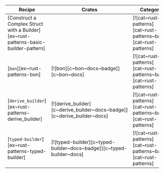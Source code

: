 | Recipe | Crates | Categories |
|--------|--------|------------|
| [Construct a Complex Struct with a Builder][ex~rust-patterns-basic-builder-pattern] | | [![cat~rust-patterns][cat~rust-patterns~badge]][cat~rust-patterns] |
| [`bon`][ex~rust-patterns-bon] | [![bon][c~bon~docs~badge]][c~bon~docs] | [![cat~rust-patterns][cat~rust-patterns~badge]][cat~rust-patterns] |
| [`derive_builder`][ex~rust-patterns-derive_builder] | [![derive_builder][c~derive_builder~docs~badge]][c~derive_builder~docs] | [![cat~rust-patterns][cat~rust-patterns~badge]][cat~rust-patterns] |
| [`typed-builder`][ex~rust-patterns-typed-builder] | [![typed-builder][c~typed-builder~docs~badge]][c~typed-builder~docs] | [![cat~rust-patterns][cat~rust-patterns~badge]][cat~rust-patterns] |
